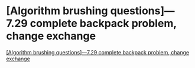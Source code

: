 # [Algorithm brushing questions]—7.29 complete backpack problem, change exchange
[[Algorithm brushing questions]—7.29 complete backpack problem, change exchange](https://aiwithcloud.com/2022/09/15/algorithm_brushing_questions-7-29_complete_backpack_problem_change_exchange/)